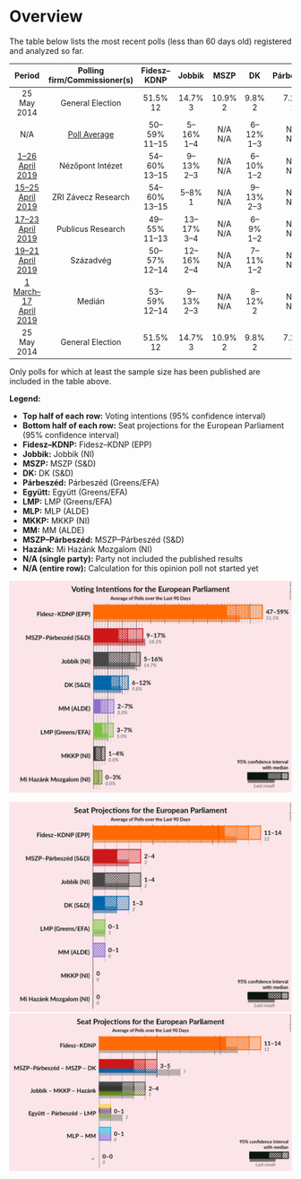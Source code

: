 # Overview

The table below lists the most recent polls (less than 60 days old) registered and analyzed so far.

| Period     | Polling firm/Commissioner(s) | Fidesz–KDNP | Jobbik | MSZP | DK | Párbeszéd | Együtt | LMP | MLP | MKKP | MM | MSZP–Párbeszéd | Hazánk |
|:----------:|:----------------------------:|:--:|:--:|:--:|:--:|:--:|:--:|:--:|:--:|:--:|:--:|:--:|:--:|
| 25 May 2014 | General Election | 51.5% <br> 12 | 14.7% <br> 3 | 10.9% <br> 2 | 9.8% <br> 2 | 7.2% <br> 1 | 7.2% <br> 0 | 5.0% <br> 1 | 0.0% <br> 0 | 0.0% <br> 0 | 0.0% <br> 0 | 18.2% <br> 3 | 0.0% <br> 0 |
| N/A | [Poll Average](average.html) | 50–59% <br> 11–15 | 5–16% <br> 1–4 | N/A <br> N/A | 6–12% <br> 1–3 | N/A <br> N/A | N/A <br> N/A | 3–7% <br> 0–1 | N/A <br> N/A | 1–4% <br> 0 | 2–7% <br> 0–1 | 9–17% <br> 2–4 | 0–3% <br> 0 |
| [1–26 April 2019](2019-04-26-NézőpontIntézet.html) | Nézőpont Intézet | 54–60% <br> 13–15 | 9–13% <br> 2–3 | N/A <br> N/A | 6–10% <br> 1–2 | N/A <br> N/A | N/A <br> N/A | 3–5% <br> 0–1 | N/A <br> N/A | 2–4% <br> 0–1 | 4–7% <br> 0–1 | 8–12% <br> 2 | 1–3% <br> 0 |
| [15–25 April 2019](2019-04-25-ZRIZáveczResearch.html) | ZRI Závecz Research | 54–60% <br> 13–15 | 5–8% <br> 1 | N/A <br> N/A | 9–13% <br> 2–3 | N/A <br> N/A | N/A <br> N/A | 3–5% <br> 0–1 | N/A <br> N/A | 1–3% <br> 0 | 4–7% <br> 0–1 | 11–15% <br> 2–3 | 1–2% <br> 0 |
| [17–23 April 2019](2019-04-23-PublicusResearch.html) | Publicus Research | 49–55% <br> 11–13 | 13–17% <br> 3–4 | N/A <br> N/A | 6–9% <br> 1–2 | N/A <br> N/A | N/A <br> N/A | 3–5% <br> 0–1 | N/A <br> N/A | N/A <br> N/A | 5–8% <br> 1 | 14–18% <br> 3–4 | N/A <br> N/A |
| [19–21 April 2019](2019-04-21-Századvég.html) | Századvég | 50–57% <br> 12–14 | 12–16% <br> 2–4 | N/A <br> N/A | 7–11% <br> 1–2 | N/A <br> N/A | N/A <br> N/A | 3–5% <br> 0–1 | N/A <br> N/A | 2–4% <br> 0–1 | 3–5% <br> 0–1 | 8–12% <br> 2–3 | 1–3% <br> 0 |
| [1 March–17 April 2019](2019-04-17-Medián.html) | Medián | 53–59% <br> 12–14 | 9–13% <br> 2–3 | N/A <br> N/A | 8–12% <br> 2 | N/A <br> N/A | N/A <br> N/A | 5–8% <br> 1 | N/A <br> N/A | 1–2% <br> 0 | 2–4% <br> 0–1 | 10–14% <br> 2–3 | 0–1% <br> 0 |
| 25 May 2014 | General Election | 51.5% <br> 12 | 14.7% <br> 3 | 10.9% <br> 2 | 9.8% <br> 2 | 7.2% <br> 1 | 7.2% <br> 0 | 5.0% <br> 1 | 0.0% <br> 0 | 0.0% <br> 0 | 0.0% <br> 0 | 18.2% <br> 3 | 0.0% <br> 0 |

Only polls for which at least the sample size has been published are included in the table above.

**Legend:**
+ **Top half of each row:** Voting intentions (95% confidence interval)
+ **Bottom half of each row:** Seat projections for the European Parliament (95% confidence interval)
+ **Fidesz–KDNP:** Fidesz–KDNP (EPP)
+ **Jobbik:** Jobbik (NI)
+ **MSZP:** MSZP (S&D)
+ **DK:** DK (S&D)
+ **Párbeszéd:** Párbeszéd (Greens/EFA)
+ **Együtt:** Együtt (Greens/EFA)
+ **LMP:** LMP (Greens/EFA)
+ **MLP:** MLP (ALDE)
+ **MKKP:** MKKP (NI)
+ **MM:** MM (ALDE)
+ **MSZP–Párbeszéd:** MSZP–Párbeszéd (S&D)
+ **Hazánk:** Mi Hazánk Mozgalom (NI)
+ **N/A (single party):** Party not included the published results
+ **N/A (entire row):** Calculation for this opinion poll not started yet


![Graph with voting intentions not yet produced](average.png "Voting Intentions")

![Graph with seats not yet produced](average-seats.png "Seats")
![Graph with coalitions seats not yet produced](average-coalitions-seats.png "Coalitions Seats")
